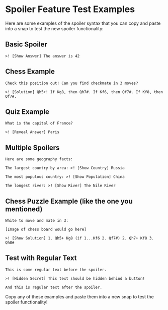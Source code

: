 # Spoiler Feature Test Examples

Here are some examples of the spoiler syntax that you can copy and paste into a snap to test the new spoiler functionality:

## Basic Spoiler
```
>! [Show Answer] The answer is 42
```

## Chess Example
```
Check this position out! Can you find checkmate in 3 moves?

>! [Solution] Qh5+! If Kg8, then Qh7#. If Kf6, then Qf7#. If Kf8, then Qf7#.
```

## Quiz Example
```
What is the capital of France?

>! [Reveal Answer] Paris
```

## Multiple Spoilers
```
Here are some geography facts:

The largest country by area: >! [Show Country] Russia

The most populous country: >! [Show Population] China

The longest river: >! [Show River] The Nile River
```

## Chess Puzzle Example (like the one you mentioned)
```
White to move and mate in 3:

[Image of chess board would go here]

>! [Show Solution] 1. Qh5+ Kg8 (if 1...Kf6 2. Qf7#) 2. Qh7+ Kf8 3. Qh8#
```

## Test with Regular Text
```
This is some regular text before the spoiler.

>! [Hidden Secret] This text should be hidden behind a button!

And this is regular text after the spoiler.
```

Copy any of these examples and paste them into a new snap to test the spoiler functionality!
